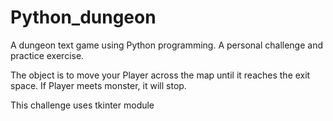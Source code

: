 # Python_dungeon

A dungeon text game using Python programming. A personal challenge and practice exercise.

The object is to move your Player across the map until it reaches the exit space. If Player meets monster, it will stop. 

This challenge uses tkinter module 
